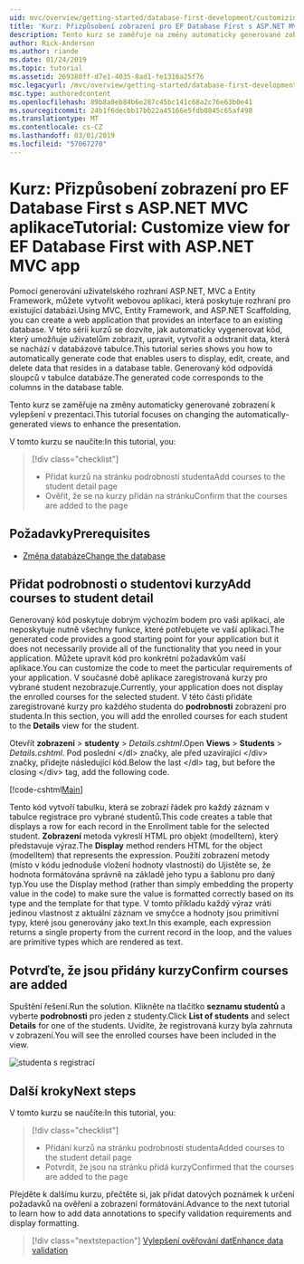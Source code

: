 ```yaml
---
uid: mvc/overview/getting-started/database-first-development/customizing-a-view
title: 'Kurz: Přizpůsobení zobrazení pro EF Database First s ASP.NET MVC aplikace'
description: Tento kurz se zaměřuje na změny automaticky generované zobrazení k vylepšení v prezentaci.
author: Rick-Anderson
ms.author: riande
ms.date: 01/24/2019
ms.topic: tutorial
ms.assetid: 269380ff-d7e1-4035-8ad1-fe1316a25f76
msc.legacyurl: /mvc/overview/getting-started/database-first-development/customizing-a-view
msc.type: authoredcontent
ms.openlocfilehash: 89b8a0eb84b6e287c45bc141c68a2c76e63b0e41
ms.sourcegitcommit: 24b1f6decbb17bb22a45166e5fdb0845c65af498
ms.translationtype: MT
ms.contentlocale: cs-CZ
ms.lasthandoff: 03/01/2019
ms.locfileid: "57067270"
---
```

# <a name="tutorial-customize-view-for-ef-database-first-with-aspnet-mvc-app"></a><span data-ttu-id="1afbb-103">Kurz: Přizpůsobení zobrazení pro EF Database First s ASP.NET MVC aplikace</span><span class="sxs-lookup"><span data-stu-id="1afbb-103">Tutorial: Customize view for EF Database First with ASP.NET MVC app</span></span>

<span data-ttu-id="1afbb-104">Pomocí generování uživatelského rozhraní ASP.NET, MVC a Entity Framework, můžete vytvořit webovou aplikaci, která poskytuje rozhraní pro existující databázi.</span><span class="sxs-lookup"><span data-stu-id="1afbb-104">Using MVC, Entity Framework, and ASP.NET Scaffolding, you can create a web application that provides an interface to an existing database.</span></span> <span data-ttu-id="1afbb-105">V této sérii kurzů se dozvíte, jak automaticky vygenerovat kód, který umožňuje uživatelům zobrazit, upravit, vytvořit a odstranit data, která se nachází v databázové tabulce.</span><span class="sxs-lookup"><span data-stu-id="1afbb-105">This tutorial series shows you how to automatically generate code that enables users to display, edit, create, and delete data that resides in a database table.</span></span> <span data-ttu-id="1afbb-106">Generovaný kód odpovídá sloupců v tabulce databáze.</span><span class="sxs-lookup"><span data-stu-id="1afbb-106">The generated code corresponds to the columns in the database table.</span></span>

<span data-ttu-id="1afbb-107">Tento kurz se zaměřuje na změny automaticky generované zobrazení k vylepšení v prezentaci.</span><span class="sxs-lookup"><span data-stu-id="1afbb-107">This tutorial focuses on changing the automatically-generated views to enhance the presentation.</span></span>

<span data-ttu-id="1afbb-108">V tomto kurzu se naučíte:</span><span class="sxs-lookup"><span data-stu-id="1afbb-108">In this tutorial, you:</span></span>

> [!div class="checklist"]
> * <span data-ttu-id="1afbb-109">Přidat kurzů na stránku podrobností studenta</span><span class="sxs-lookup"><span data-stu-id="1afbb-109">Add courses to the student detail page</span></span>
> * <span data-ttu-id="1afbb-110">Ověřit, že se na kurzy přidán na stránku</span><span class="sxs-lookup"><span data-stu-id="1afbb-110">Confirm that the courses are added to the page</span></span>

## <a name="prerequisites"></a><span data-ttu-id="1afbb-111">Požadavky</span><span class="sxs-lookup"><span data-stu-id="1afbb-111">Prerequisites</span></span>

* [<span data-ttu-id="1afbb-112">Změna databáze</span><span class="sxs-lookup"><span data-stu-id="1afbb-112">Change the database</span></span>](changing-the-database.md)

## <a name="add-courses-to-student-detail"></a><span data-ttu-id="1afbb-113">Přidat podrobnosti o studentovi kurzy</span><span class="sxs-lookup"><span data-stu-id="1afbb-113">Add courses to student detail</span></span>

<span data-ttu-id="1afbb-114">Generovaný kód poskytuje dobrým výchozím bodem pro vaši aplikaci, ale neposkytuje nutně všechny funkce, které potřebujete ve vaší aplikaci.</span><span class="sxs-lookup"><span data-stu-id="1afbb-114">The generated code provides a good starting point for your application but it does not necessarily provide all of the functionality that you need in your application.</span></span> <span data-ttu-id="1afbb-115">Můžete upravit kód pro konkrétní požadavkům vaší aplikace.</span><span class="sxs-lookup"><span data-stu-id="1afbb-115">You can customize the code to meet the particular requirements of your application.</span></span> <span data-ttu-id="1afbb-116">V současné době aplikace zaregistrovaná kurzy pro vybrané student nezobrazuje.</span><span class="sxs-lookup"><span data-stu-id="1afbb-116">Currently, your application does not display the enrolled courses for the selected student.</span></span> <span data-ttu-id="1afbb-117">V této části přidáte zaregistrované kurzy pro každého studenta do **podrobnosti** zobrazení pro studenta.</span><span class="sxs-lookup"><span data-stu-id="1afbb-117">In this section, you will add the enrolled courses for each student to the **Details** view for the student.</span></span>

<span data-ttu-id="1afbb-118">Otevřít **zobrazení** > **studenty** > *Details.cshtml*.</span><span class="sxs-lookup"><span data-stu-id="1afbb-118">Open **Views** > **Students** > *Details.cshtml*.</span></span> <span data-ttu-id="1afbb-119">Pod poslední &lt;/dl&gt; značky, ale před uzavírající &lt;/div&gt; značky, přidejte následující kód.</span><span class="sxs-lookup"><span data-stu-id="1afbb-119">Below the last &lt;/dl&gt; tag, but before the closing &lt;/div&gt; tag, add the following code.</span></span>

[!code-cshtml[Main](customizing-a-view/samples/sample1.cshtml)]

<span data-ttu-id="1afbb-120">Tento kód vytvoří tabulku, která se zobrazí řádek pro každý záznam v tabulce registrace pro vybrané studentů.</span><span class="sxs-lookup"><span data-stu-id="1afbb-120">This code creates a table that displays a row for each record in the Enrollment table for the selected student.</span></span> <span data-ttu-id="1afbb-121">**Zobrazení** metoda vykreslí HTML pro objekt (modelItem), který představuje výraz.</span><span class="sxs-lookup"><span data-stu-id="1afbb-121">The **Display** method renders HTML for the object (modelItem) that represents the expression.</span></span> <span data-ttu-id="1afbb-122">Použití zobrazení metody (místo v kódu jednoduše vložení hodnoty vlastnosti) do Ujistěte se, že hodnota formátována správně na základě jeho typu a šablonu pro daný typ.</span><span class="sxs-lookup"><span data-stu-id="1afbb-122">You use the Display method (rather than simply embedding the property value in the code) to make sure the value is formatted correctly based on its type and the template for that type.</span></span> <span data-ttu-id="1afbb-123">V tomto příkladu každý výraz vrátí jedinou vlastnost z aktuální záznam ve smyčce a hodnoty jsou primitivní typy, které jsou generovány jako text.</span><span class="sxs-lookup"><span data-stu-id="1afbb-123">In this example, each expression returns a single property from the current record in the loop, and the values are primitive types which are rendered as text.</span></span>

## <a name="confirm-courses-are-added"></a><span data-ttu-id="1afbb-124">Potvrďte, že jsou přidány kurzy</span><span class="sxs-lookup"><span data-stu-id="1afbb-124">Confirm courses are added</span></span>

<span data-ttu-id="1afbb-125">Spuštění řešení.</span><span class="sxs-lookup"><span data-stu-id="1afbb-125">Run the solution.</span></span> <span data-ttu-id="1afbb-126">Klikněte na tlačítko **seznamu studentů** a vyberte **podrobnosti** pro jeden z studenty.</span><span class="sxs-lookup"><span data-stu-id="1afbb-126">Click **List of students** and select **Details** for one of the students.</span></span> <span data-ttu-id="1afbb-127">Uvidíte, že registrovaná kurzy byla zahrnuta v zobrazení.</span><span class="sxs-lookup"><span data-stu-id="1afbb-127">You will see the enrolled courses have been included in the view.</span></span>

![studenta s registrací](customizing-a-view/_static/image1.png)

## <a name="next-steps"></a><span data-ttu-id="1afbb-129">Další kroky</span><span class="sxs-lookup"><span data-stu-id="1afbb-129">Next steps</span></span>
<span data-ttu-id="1afbb-130">V tomto kurzu se naučíte:</span><span class="sxs-lookup"><span data-stu-id="1afbb-130">In this tutorial, you:</span></span>

> [!div class="checklist"]
> * <span data-ttu-id="1afbb-131">Přidání kurzů na stránku podrobností studenta</span><span class="sxs-lookup"><span data-stu-id="1afbb-131">Added courses to the student detail page</span></span>
> * <span data-ttu-id="1afbb-132">Potvrdit, že jsou na stránku přidá kurzy</span><span class="sxs-lookup"><span data-stu-id="1afbb-132">Confirmed that the courses are added to the page</span></span>

<span data-ttu-id="1afbb-133">Přejděte k dalšímu kurzu, přečtěte si, jak přidat datových poznámek k určení požadavků na ověření a zobrazení formátování.</span><span class="sxs-lookup"><span data-stu-id="1afbb-133">Advance to the next tutorial to learn how to add data annotations to specify validation requirements and display formatting.</span></span>
> [!div class="nextstepaction"]
> [<span data-ttu-id="1afbb-134">Vylepšení ověřování dat</span><span class="sxs-lookup"><span data-stu-id="1afbb-134">Enhance data validation</span></span>](enhancing-data-validation.md)
